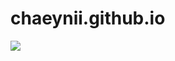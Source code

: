 # chaeynii.github.io

<a href="https://velog.io/@chaeyni"><img src="https://img.shields.io/badge/VELOG-20C997?style=flat-square&logo=Velog&logoColor=white"/>